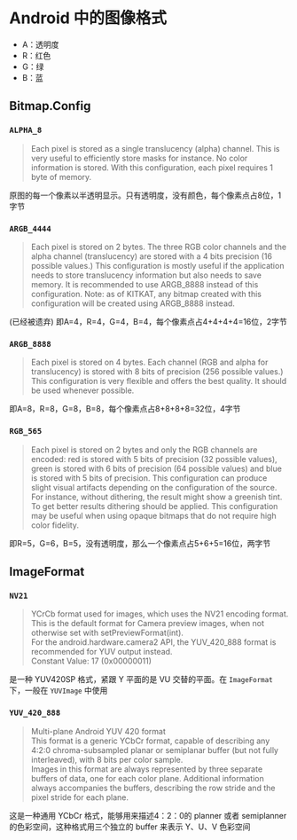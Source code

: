 # Android 中的图像格式

> 
* A：透明度
* R：红色
* G：绿
* B：蓝

## Bitmap.Config

### `ALPHA_8`

> Each pixel is stored as a single translucency (alpha) channel. This is very useful to efficiently store masks for instance. No color information is stored. With this configuration, each pixel requires 1 byte of memory.

原图的每一个像素以半透明显示。只有透明度，没有颜色，每个像素点占8位，1字节

### `ARGB_4444`

> Each pixel is stored on 2 bytes. The three RGB color channels and the alpha channel (translucency) are stored with a 4 bits precision (16 possible values.) This configuration is mostly useful if the application needs to store translucency information but also needs to save memory. It is recommended to use ARGB_8888 instead of this configuration. Note: as of KITKAT, any bitmap created with this configuration will be created using ARGB_8888 instead.

(已经被遗弃) 即A=4，R=4，G=4，B=4，每个像素点占4+4+4+4=16位，2字节

### `ARGB_8888`

> Each pixel is stored on 4 bytes. Each channel (RGB and alpha for translucency) is stored with 8 bits of precision (256 possible values.) This configuration is very flexible and offers the best quality. It should be used whenever possible.

即A=8，R=8，G=8，B=8，每个像素点占8+8+8+8=32位，4字节

### `RGB_565`

> Each pixel is stored on 2 bytes and only the RGB channels are encoded: red is stored with 5 bits of precision (32 possible values), green is stored with 6 bits of precision (64 possible values) and blue is stored with 5 bits of precision. This configuration can produce slight visual artifacts depending on the configuration of the source. For instance, without dithering, the result might show a greenish tint. To get better results dithering should be applied. This configuration may be useful when using opaque bitmaps that do not require high color fidelity.

即R=5，G=6，B=5，没有透明度，那么一个像素点占5+6+5=16位，两字节

## ImageFormat

### `NV21`

> YCrCb format used for images, which uses the NV21 encoding format.  
This is the default format for Camera preview images, when not otherwise set with setPreviewFormat(int).  
For the android.hardware.camera2 API, the YUV_420_888 format is recommended for YUV output instead.  
Constant Value: 17 (0x00000011)

是一种 YUV420SP 格式，紧跟 Y 平面的是 VU 交替的平面。在 `ImageFormat` 下，一般在 `YUVImage` 中使用

### `YUV_420_888`

> Multi-plane Android YUV 420 format  
This format is a generic YCbCr format, capable of describing any 4:2:0 chroma-subsampled planar or semiplanar buffer (but not fully interleaved), with 8 bits per color sample.  
Images in this format are always represented by three separate buffers of data, one for each color plane. Additional information always accompanies the buffers, describing the row stride and the pixel stride for each plane.

这是一种通用 YCbCr 格式，能够用来描述4：2：0的 planner 或者 semiplanner 的色彩空间，这种格式用三个独立的 buffer 来表示 Y、U、V 色彩空间